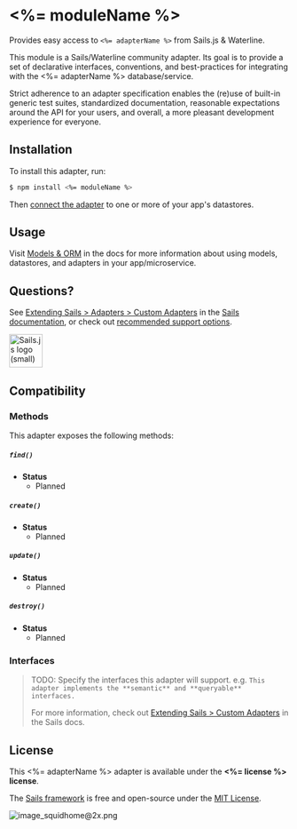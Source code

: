 # <%= moduleName %>

Provides easy access to `<%= adapterName %>` from Sails.js & Waterline.

This module is a Sails/Waterline community adapter.  Its goal is to provide a set of declarative interfaces, conventions, and best-practices for integrating with the <%= adapterName %> database/service.

Strict adherence to an adapter specification enables the (re)use of built-in generic test suites, standardized documentation, reasonable expectations around the API for your users, and overall, a more pleasant development experience for everyone.


## Installation

To install this adapter, run:

```sh
$ npm install <%= moduleName %>
```

Then [connect the adapter](http://sailsjs.com/docs/reference/configuration/sails-config-connections) to one or more of your app's datastores.

## Usage

Visit [Models & ORM](http://sailsjs.com/docs/concepts/models-and-orm) in the docs for more information about using models, datastores, and adapters in your app/microservice.

## Questions?

See [Extending Sails > Adapters > Custom Adapters](http://sailsjs.com/docs/concepts/extending-sails/adapters/custom-adapters) in the [Sails documentation](http://sailsjs.com/documentation), or check out [recommended support options](http://sailsjs.com/support).

<a href="http://sailsjs.com" target="_blank" title="Node.js framework for building realtime APIs."><img src="https://github-camo.global.ssl.fastly.net/9e49073459ed4e0e2687b80eaf515d87b0da4a6b/687474703a2f2f62616c64657264617368792e6769746875622e696f2f7361696c732f696d616765732f6c6f676f2e706e67" width=60 alt="Sails.js logo (small)"/></a>


## Compatibility

### Methods

This adapter exposes the following methods:

##### `find()`

+ **Status**
  + Planned

##### `create()`

+ **Status**
  + Planned

##### `update()`

+ **Status**
  + Planned

##### `destroy()`

+ **Status**
  + Planned


### Interfaces

>TODO:
>Specify the interfaces this adapter will support.
>e.g. `This adapter implements the **semantic** and **queryable** interfaces.`
>
>For more information, check out [Extending Sails > Custom Adapters](http://sailsjs.com/docs/concepts/extending-sails/adapters) in the Sails docs.


## License

This <%= adapterName %> adapter is available under the **<%= license %> license**.

The [Sails framework](http://sailsjs.com) is free and open-source under the [MIT License](http://sailsjs.com/license).


![image_squidhome@2x.png](http://i.imgur.com/RIvu9.png)
